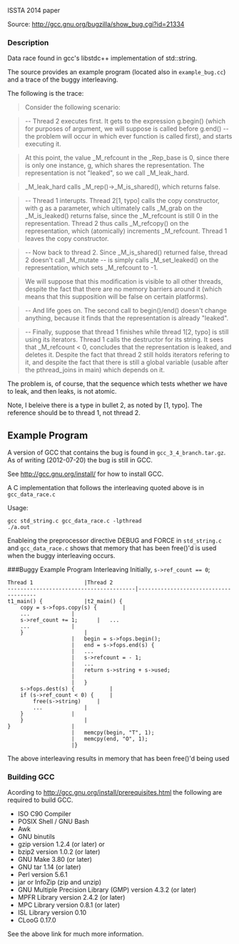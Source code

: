 ISSTA 2014 paper

Source: http://gcc.gnu.org/bugzilla/show_bug.cgi?id=21334

### Description
Data race found in gcc's libstdc++ implementation of std::string. 

The source provides an example program (located also in `example_bug.cc`) and a
trace of the buggy interleaving.

The following is the trace:

> Consider the following scenario:

> -- Thread 2 executes first.  It gets to the expression
>    g.begin() (which for purposes of argument, we will suppose
>    is called before g.end() -- the problem will occur in which
>    ever function is called first), and starts executing it.

>    At this point, the value _M_refcount in the _Rep_base is 0,
>    since there is only one instance, g, which shares the
>    representation.  The representation is not "leaked", so we
>    call _M_leak_hard.

>    _M_leak_hard calls _M_rep()->_M_is_shared(), which returns
>    false.

> -- Thread 1 interupts.  Thread 2[1, typo] calls the copy constructor,
>    with g as a parameter, which ultimately calls _M_grab on the
>    _M_is_leaked() returns false, since the _M_refcount is still
>    0 in the representation.  Thread 2 thus calls _M_refcopy()
>    on the representation, which (atomically) increments
>    _M_refcount.  Thread 1 leaves the copy constructor.

> -- Now back to thread 2.   Since _M_is_shared() returned false,
>    thread 2 doesn't call _M_mutate -- is simply calls
>    _M_set_leaked() on the representation, which sets
>    _M_refcount to -1.

>    We will suppose that this modification is visible to all
>    other threads, despite the fact that there are no memory
>    barriers around it (which means that this supposition will
>    be false on certain platforms).

> -- And life goes on.  The second call to begin()/end() doesn't
>    change anything, because it finds that the representation is
>    already "leaked".

> -- Finally, suppose that thread 1 finishes while thread 1[2, typo] is
>    still using its iterators.  Thread 1 calls the destructor
>    for its string.  It sees that _M_refcount < 0, concludes
>    that the representation is leaked, and deletes it.  Despite
>    the fact that thread 2 still holds iterators refering to it,
>    and despite the fact that there is still a global variable
>    (usable after the pthread_joins in main) which depends on
>    it.

The problem is, of course, that the sequence which tests whether
we have to leak, and then leaks, is not atomic.

Note, I beleive there is a type in bullet 2, as noted by [1, typo]. The
reference should be to thread 1, not thread 2. 

## Example Program
A version of GCC that contains the bug is found in `gcc_3_4_branch.tar.gz`. As
of writing (2012-07-20) the bug is still in GCC. 

See http://gcc.gnu.org/install/ for how to install GCC.

A C implementation that follows the interleaving quoted above is in
`gcc_data_race.c`

Usage:
~~~~~~~~~~
gcc std_string.c gcc_data_race.c -lpthread
./a.out
~~~~~~~~~~

Enableing the preprocessor directive DEBUG and FORCE in `std_string.c` and
`gcc_data_race.c` shows that memory that has been free()'d is used when the
buggy interleaving occurs.

###Buggy Example Program Interleaving
Initially, `s->ref_count == 0`;
~~~~~~~~~~
Thread 1				|Thread 2
----------------------------------------|--------------------------------------
t1_main() {				|t2_main() {
    copy = s->fops.copy(s) {		|
	...				|
	s->ref_count += 1;		|   ...
	...				|
    }					|
					|   begin = s->fops.begin();
					|   end = s->fops.end(s) {
					|	...
					|	s->refcount = - 1;	
					|	...
					|	return s->string + s->used;
					|
					|   }
    s->fops.dest(s) {			|
	if (s->ref_count < 0) {		|
	    free(s->string)		|
	    ...				|
	}				|
    }					|
}					|
					|   memcpy(begin, "T", 1);
					|   memcpy(end, "O", 1);
					|}
~~~~~~~~~~

The above interleaving results in memory that has been free()'d being used

### Building GCC
Acording to http://gcc.gnu.org/install/prerequisites.html the following are
required to build GCC.

*   ISO C90 Compiler
*   POSIX Shell / GNU Bash
*   Awk
*   GNU binutils
*   gzip version 1.2.4 (or later) or
*   bzip2 version 1.0.2 (or later)
*   GNU Make 3.80 (or later)
*   GNU tar 1.14 (or later)
*   Perl version 5.6.1
*   jar or InfoZip (zip and unzip)
*   GNU Multiple Precision Library (GMP) version 4.3.2 (or later)
*   MPFR Library version 2.4.2 (or later)
*   MPC Library version 0.8.1 (or later)
*   ISL Library version 0.10
*   CLooG 0.17.0

See the above link for much more information.

